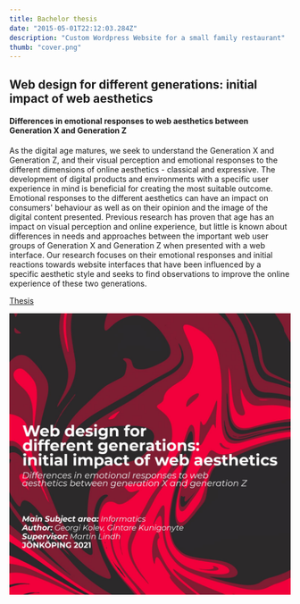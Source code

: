 ```yaml
---
title: Bachelor thesis
date: "2015-05-01T22:12:03.284Z"
description: "Custom Wordpress Website for a small family restaurant"
thumb: "cover.png"
---
```

## Web design for different generations: initial impact of web aesthetics

#### Differences in emotional responses to web aesthetics between Generation X and Generation Z

As the digital age matures, we seek to understand the Generation X and Generation Z, and their visual perception and emotional responses to the different dimensions of online aesthetics - classical and expressive. The development of digital products and environments with a specific user experience in mind is beneficial for creating the most suitable outcome. Emotional responses to the different aesthetics can have an impact on consumers' behaviour as well as on their opinion and the image of the digital content presented. Previous research has proven that age has an impact on visual perception and online experience, but little is known about differences in needs and approaches between the important web user groups of Generation X and Generation Z when presented with a web interface. Our research focuses on their emotional responses and initial reactions towards website interfaces that have been influenced by a specific aesthetic style and seeks to find observations to improve the online experience of these two generations.

[Thesis](https://drive.google.com/file/d/1LgFRte0RF_IqsgYnoEPG0JhhDaYKyMSm/view)

![](./cover.png)